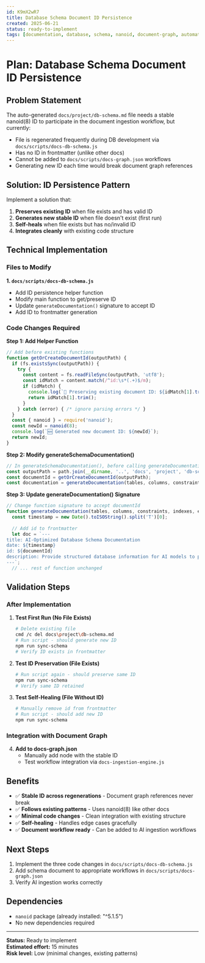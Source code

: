 ```yaml
---
id: K9mX2wR7
title: Database Schema Document ID Persistence
created: 2025-06-21
status: ready-to-implement
tags: [documentation, database, schema, nanoid, document-graph, automation]
---
```


# Plan: Database Schema Document ID Persistence

## Problem Statement

The auto-generated `docs/project/db-schema.md` file needs a stable nanoid(8) ID to participate in the document ingestion workflow, but currently:

- File is regenerated frequently during DB development via `docs/scripts/docs-db-schema.js`
- Has no ID in frontmatter (unlike other docs)
- Cannot be added to `docs/scripts/docs-graph.json` workflows
- Generating new ID each time would break document graph references

## Solution: ID Persistence Pattern

Implement a solution that:
1. **Preserves existing ID** when file exists and has valid ID
2. **Generates new stable ID** when file doesn't exist (first run)
3. **Self-heals** when file exists but has no/invalid ID
4. **Integrates cleanly** with existing code structure

## Technical Implementation

### Files to Modify

**1. `docs/scripts/docs-db-schema.js`**
- Add ID persistence helper function
- Modify main function to get/preserve ID
- Update `generateDocumentation()` signature to accept ID
- Add ID to frontmatter generation

### Code Changes Required

**Step 1: Add Helper Function**
```javascript
// Add before existing functions
function getOrCreateDocumentId(outputPath) {
  if (fs.existsSync(outputPath)) {
    try {
      const content = fs.readFileSync(outputPath, 'utf8');
      const idMatch = content.match(/^id:\s*(.+)$/m);
      if (idMatch) {
        console.log(`🔄 Preserving existing document ID: ${idMatch[1].trim()}`);
        return idMatch[1].trim();
      }
    } catch (error) { /* ignore parsing errors */ }
  }
  const { nanoid } = require('nanoid');
  const newId = nanoid(8);
  console.log(`🆕 Generated new document ID: ${newId}`);
  return newId;
}
```

**Step 2: Modify generateSchemaDocumentation()**
```javascript
// In generateSchemaDocumentation(), before calling generateDocumentation:
const outputPath = path.join(__dirname, '..', 'docs', 'project', 'db-schema.md');
const documentId = getOrCreateDocumentId(outputPath);
const documentation = generateDocumentation(tables, columns, constraints, indexes, enumValues, documentId);
```

**Step 3: Update generateDocumentation() Signature**
```javascript
// Change function signature to accept documentId
function generateDocumentation(tables, columns, constraints, indexes, enumValues, documentId) {
  const timestamp = new Date().toISOString().split('T')[0];
  
  // Add id to frontmatter
  let doc = `---
title: AI-Optimized Database Schema Documentation
date: ${timestamp}
id: ${documentId}
description: Provide structured database information for AI models to plan interactions and generate CRUD forms
---`;
  // ... rest of function unchanged
```

## Validation Steps

### After Implementation

1. **Test First Run (No File Exists)**
   ```bash
   # Delete existing file
   cmd /c del docs\project\db-schema.md
   # Run script - should generate new ID
   npm run sync-schema
   # Verify ID exists in frontmatter
   ```

2. **Test ID Preservation (File Exists)**
   ```bash
   # Run script again - should preserve same ID
   npm run sync-schema
   # Verify same ID retained
   ```

3. **Test Self-Healing (File Without ID)**
   ```bash
   # Manually remove id from frontmatter
   # Run script - should add new ID
   npm run sync-schema
   ```

### Integration with Document Graph

4. **Add to docs-graph.json**
   - Manually add node with the stable ID
   - Test workflow integration via `docs-ingestion-engine.js`

## Benefits

- ✅ **Stable ID across regenerations** - Document graph references never break
- ✅ **Follows existing patterns** - Uses nanoid(8) like other docs
- ✅ **Minimal code changes** - Clean integration with existing structure
- ✅ **Self-healing** - Handles edge cases gracefully
- ✅ **Document workflow ready** - Can be added to AI ingestion workflows

## Next Steps

1. Implement the three code changes in `docs/scripts/docs-db-schema.js`
2. Add schema document to appropriate workflows in `docs/scripts/docs-graph.json`
3. Verify AI ingestion works correctly

## Dependencies

- `nanoid` package (already installed: "^5.1.5")
- No new dependencies required

---

**Status:** Ready to implement  
**Estimated effort:** 15 minutes  
**Risk level:** Low (minimal changes, existing patterns)

